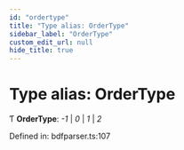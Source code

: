 ```yaml
---
id: "ordertype"
title: "Type alias: OrderType"
sidebar_label: "OrderType"
custom_edit_url: null
hide_title: true
---
```


# Type alias: OrderType

Ƭ **OrderType**: *-1* \| *0* \| *1* \| *2*

Defined in: bdfparser.ts:107
